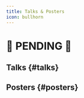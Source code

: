 ```yaml
---
title: Talks & Posters
icon: bullhorn
---
```



# :construction: PENDING :construction:


## <i class="fa fa-commenting" aria-hidden="true"></i> Talks {#talks}




## <i class="fa fa-file-image-o" aria-hidden="true"></i> Posters {#posters}
